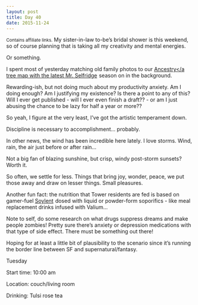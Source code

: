 ```yaml
---
layout: post
title: Day 40
date: 2015-11-24
---
```


<small>Contains affiliate links.</small> My sister-in-law to-be’s bridal shower is this weekend, so of course planning that is taking all my creativity and mental energies. 

Or something. 

I spent most of yesterday matching old family photos to our <a href="http://www.ancestry.ca">Ancestry</a tree map with the latest <a  href="http://www.amazon.ca/gp/product/B00R6HLPCM/ref=as_li_tf_tl?ie=UTF8&camp=15121&creative=330641&creativeASIN=B00R6HLPCM&linkCode=as2&tag=kaie06-20">Mr. Selfridge</a><img src="http://ir-ca.amazon-adsystem.com/e/ir?t=kaie06-20&l=as2&o=15&a=B00R6HLPCM" width="1" height="1" border="0" alt="" style="border:none !important; margin:0px !important;" />
 season on in the background. 
 
 Rewarding-ish, but not doing much about my productivity anxiety. Am I doing enough? Am I justifying my existence? Is there a point to any of this? Will I ever get published - will I ever even finish a draft?? - or am I just abusing the chance to be lazy for half a year or more?? 
 
 So yeah, I figure at the very least, I’ve got the artistic temperament down. 
 
 Discipline is necessary to accomplishment… probably. 
 
 In other news, the wind has been incredible here lately. I love storms. Wind, rain, the air just before or after rain… 
 
 Not a big fan of blazing sunshine, but crisp, windy post-storm sunsets? Worth it. 
 
 So often, we settle for less. Things that bring joy, wonder, peace, we put those away and draw on lesser things. Small pleasures. 

Another fun fact: the nutrition that Tower residents are fed is based on gamer-fuel <a  href="http://www.amazon.ca/gp/product/B00NL2COGC/ref=as_li_tf_tl?ie=UTF8&camp=15121&creative=330641&creativeASIN=B00NL2COGC&linkCode=as2&tag=kaie06-20">Soylent</a><img src="http://ir-ca.amazon-adsystem.com/e/ir?t=kaie06-20&l=as2&o=15&a=B00NL2COGC" width="1" height="1" border="0" alt="" style="border:none !important; margin:0px !important;" />
 dosed with liquid or powder-form soporifics - like meal replacement drinks infused with Valium… 

Note to self, do some research on what drugs suppress dreams and make people zombies! Pretty sure there’s anxiety or depression medications with that type of side effect. There must be something out there! 

Hoping for at least a little bit of plausibility to the scenario since it’s running the border line between SF and supernatural/fantasy.


Tuesday

Start time: 10:00 am

Location: couch/living room

Drinking: Tulsi rose tea

